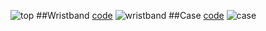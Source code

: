 ![top](https://github.com/ArtiomBoo/IN1060-Project/blob/master/img/github.jpg)
##Wristband [code](https://github.com/ArtiomBoo/IN1060-Project/blob/master/wristband.ino)
![wristband](https://github.com/ArtiomBoo/IN1060-Project/blob/master/img/1.00_02_12_11.Still007.bmp)
##Case [code](https://github.com/ArtiomBoo/IN1060-Project/blob/master/case.ino)
![case](https://github.com/ArtiomBoo/IN1060-Project/blob/master/img/1.00_02_17_21.Still006.bmp)

